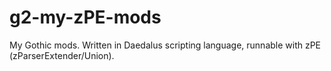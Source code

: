 # g2-my-zPE-mods
My Gothic mods. Written in Daedalus scripting language, runnable with zPE (zParserExtender/Union).
